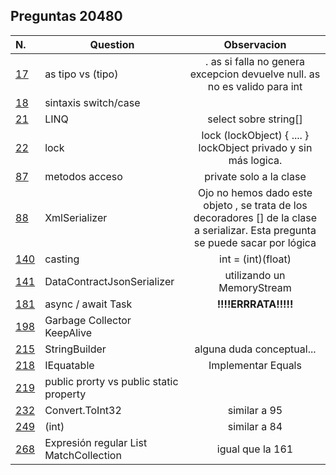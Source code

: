 ## Preguntas **20480**


| N. | Question | Observacion
| :--- | --- | :---:
| [17](./17/) | as tipo vs (tipo) | . as si falla no genera excepcion devuelve null.   as no es valido para int
| [18](./18/)  | sintaxis switch/case
| [21](./21/) | LINQ | select sobre string[]
| [22](./22/) | lock | lock (lockObject) { .... } lockObject privado y sin más logica.
| [87](./87/) | metodos acceso | private solo a la clase
| [88](./88/) | XmlSerializer | Ojo no hemos dado este objeto , se trata de los decoradores [] de la clase a serializar. Esta pregunta se puede sacar por lógica
| [140](./140/) | casting | int = (int)(float)   
| [141](./141/) | DataContractJsonSerializer | utilizando un MemoryStream   
| [181](./181/) | async / await Task | **!!!!ERRRATA!!!!!** 
| [198](./198/) | Garbage Collector KeepAlive |
| [215](./215/) | StringBuilder | alguna duda conceptual...    
| [218](./218/) | IEquatable | Implementar Equals    
| [219](./219/) | public prorty vs public static property |      
| [232](./232/) |  Convert.ToInt32 | similar a 95    
| [249](./249/) | (int) | similar a 84    
| [268](./268/) | Expresión regular List MatchCollection |  igual que la 161   
 
